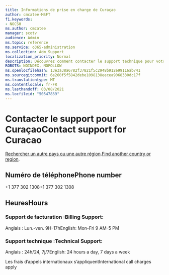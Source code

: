 ```yaml
---
title: Informations de prise en charge de Curaçao
author: cmcatee-MSFT
f1.keywords:
- NOCSH
ms.author: cmcatee
manager: scotv
audience: Admin
ms.topic: reference
ms.service: o365-administration
ms.collection: Adm_Support
localization_priority: Normal
description: Découvrez comment contacter le support technique pour votre pays ou région.
ROBOTS: NOINDEX, NOFOLLOW
ms.openlocfilehash: 13e3a38a6782f37821f5c2948b912e99116ab741
ms.sourcegitcommit: 6e260f5f5842debe1098138eecea9068330dc17f
ms.translationtype: MT
ms.contentlocale: fr-FR
ms.lasthandoff: 03/08/2021
ms.locfileid: "50547839"
---
```

# <a name="contact-support-for-curacao"></a><span data-ttu-id="f055a-103">Contacter le support pour Curaçao</span><span class="sxs-lookup"><span data-stu-id="f055a-103">Contact support for Curacao</span></span>

<span data-ttu-id="f055a-104">[Rechercher un autre pays ou une autre région](../contact-support-for-business-products.md).</span><span class="sxs-lookup"><span data-stu-id="f055a-104">[Find another country or region](../contact-support-for-business-products.md).</span></span>

## <a name="phone-number"></a><span data-ttu-id="f055a-105">Numéro de téléphone</span><span class="sxs-lookup"><span data-stu-id="f055a-105">Phone number</span></span>
<span data-ttu-id="f055a-106">+1 377 302 1308</span><span class="sxs-lookup"><span data-stu-id="f055a-106">+1 377 302 1308</span></span>

## <a name="hours"></a><span data-ttu-id="f055a-107">Heures</span><span class="sxs-lookup"><span data-stu-id="f055a-107">Hours</span></span>
### <a name="billing-support"></a><span data-ttu-id="f055a-108">Support de facturation :</span><span class="sxs-lookup"><span data-stu-id="f055a-108">Billing Support:</span></span>

<span data-ttu-id="f055a-109">Anglais : Lun.-ven. 9H-17h</span><span class="sxs-lookup"><span data-stu-id="f055a-109">English: Mon-Fri 9 AM-5 PM</span></span>

### <a name="technical-support"></a><span data-ttu-id="f055a-110">Support technique :</span><span class="sxs-lookup"><span data-stu-id="f055a-110">Technical Support:</span></span>

<span data-ttu-id="f055a-111">Anglais : 24h/24, 7j/7</span><span class="sxs-lookup"><span data-stu-id="f055a-111">English: 24 hours a day, 7 days a week</span></span>

<span data-ttu-id="f055a-112">Les frais d’appels internationaux s’appliquent</span><span class="sxs-lookup"><span data-stu-id="f055a-112">International call charges apply</span></span>
